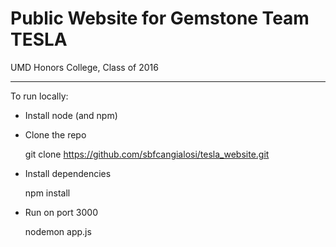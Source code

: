 Public Website for Gemstone Team TESLA
=============

UMD Honors College, Class of 2016

***

To run locally:

- Install node (and npm)

- Clone the repo 

  git clone https://github.com/sbfcangialosi/tesla_website.git
  
- Install dependencies

  npm install
  
- Run on port 3000

  nodemon app.js
